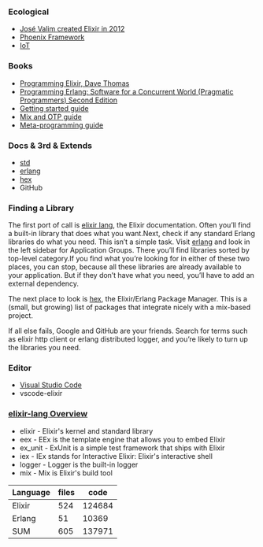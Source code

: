 
### Ecological

- [José Valim created Elixir in 2012](https://github.com/elixir-lang/elixir)
- [Phoenix Framework](https://www.phoenixframework.org/)
- [IoT](https://www.nerves-project.org/)


### Books

- [Programming Elixir, Dave Thomas](https://www.amazon.com/Programming-Elixir-1-6-Functional-Concurrent/dp/1680502999/ref=sr_1_4?dchild=1&keywords=elixir&qid=1631671759&s=books&sr=1-4)
- [Programming Erlang: Software for a Concurrent World (Pragmatic Programmers) Second Edition](https://www.amazon.com/Programming-Erlang-Concurrent-Pragmatic-Programmers/dp/193778553X)
- [Getting started guide](https://elixir-lang.org/getting-started/introduction.html)
- [Mix and OTP guide](https://elixir-lang.org/getting-started/introduction.html)
- [Meta-programming guide](https://elixir-lang.org/getting-started/introduction.html)

### Docs & 3rd & Extends

- [std](https://elixir-lang.org/docs.html)
- [erlang](https://www.erlang.org/docs)
- [hex](https://hex.pm/)
- GitHub

### Finding a Library

The first port of call is [elixir lang](http://elixir-lang.org/docs/), the Elixir documentation. Often you’ll find a built-in library that does what you want.Next, check if any standard Erlang libraries do what you need. This isn’t a simple task. Visit [erlang](http://erlang.org/doc/) and look in the left sidebar for Application Groups. There you’ll find libraries sorted by top-level category.If you find what you’re looking for in either of these two places, you can stop, because all these libraries are already available to your application. But if they don’t have what you need, you’ll have to add an external dependency.

The next place to look is [hex](http://hex.pm), the Elixir/Erlang Package Manager. This is a (small, but growing) list of packages that integrate nicely with a mix-based project.

If all else fails, Google and GitHub are your friends. Search for terms such as elixir http client or erlang distributed logger, and you’re likely to turn up the libraries you need.


### Editor

- [Visual Studio Code](https://code.visualstudio.com/)
- vscode-elixir


### [elixir-lang Overview]((https://github.com/elixir-lang/elixir))

- elixir - Elixir's kernel and standard library
- eex - EEx is the template engine that allows you to embed Elixir
- ex_unit - ExUnit is a simple test framework that ships with Elixir
- iex - IEx stands for Interactive Elixir: Elixir's interactive shell
- logger - Logger is the built-in logger
- mix - Mix is Elixir's build tool

| Language | files | code |
|----------|-------|------|
| Elixir | 524 | 124684 |
| Erlang | 51 | 10369 |
| SUM | 605 | 137971 |




